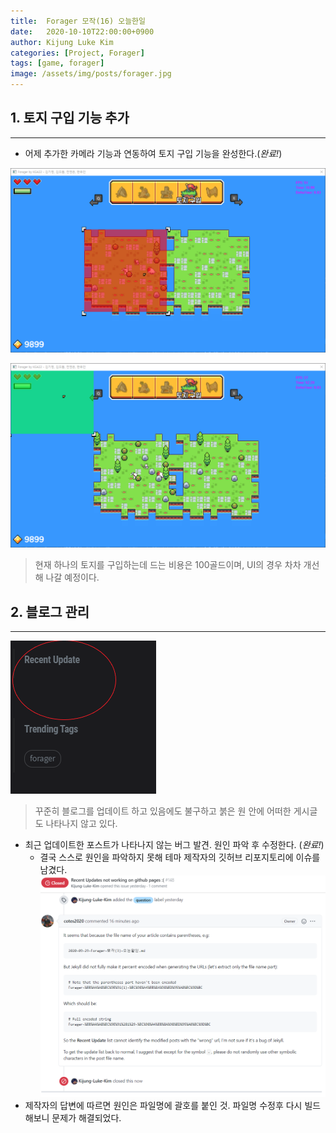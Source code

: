 ```yaml
---
title:  Forager 모작(16) 오늘한일
date:   2020-10-10T22:00:00+0900
author: Kijung Luke Kim
categories: [Project, Forager]
tags: [game, forager]
image: /assets/img/posts/forager.jpg
---
```


## 1. 토지 구입 기능 추가 
---
 
- 어제 추가한 카메라 기능과 연동하여 토지 구입 기능을 완성한다.(*완료!*)

![20201010-1.png](/assets/img/posts/20201010-1.PNG)

![20201010-2.png](/assets/img/posts/20201010-2.PNG)

> 현재 하나의 토지를 구입하는데 드는 비용은 100골드이며, UI의 경우 차차 개선해 나갈 예정이다.

## 2. 블로그 관리
---
![20201009-1.png](/assets/img/posts/20201009-1.PNG)
> 꾸준히 블로그를 업데이트 하고 있음에도 불구하고 붉은 원 안에 어떠한 게시글도 나타나지 않고 있다.

- 최근 업데이트한 포스트가 나타나지 않는 버그 발견. 원인 파악 후 수정한다. (*완료!*)
  - 결국 스스로 원인을 파악하지 못해 테마 제작자의 깃허브 리포지토리에 이슈를 남겼다.
![20201010-3.png](/assets/img/posts/20201010-3.PNG)
- 제작자의 답변에 따르면 원인은 파일명에 괄호를 붙인 것. 파일명 수정후 다시 빌드해보니 문제가 해결되었다.